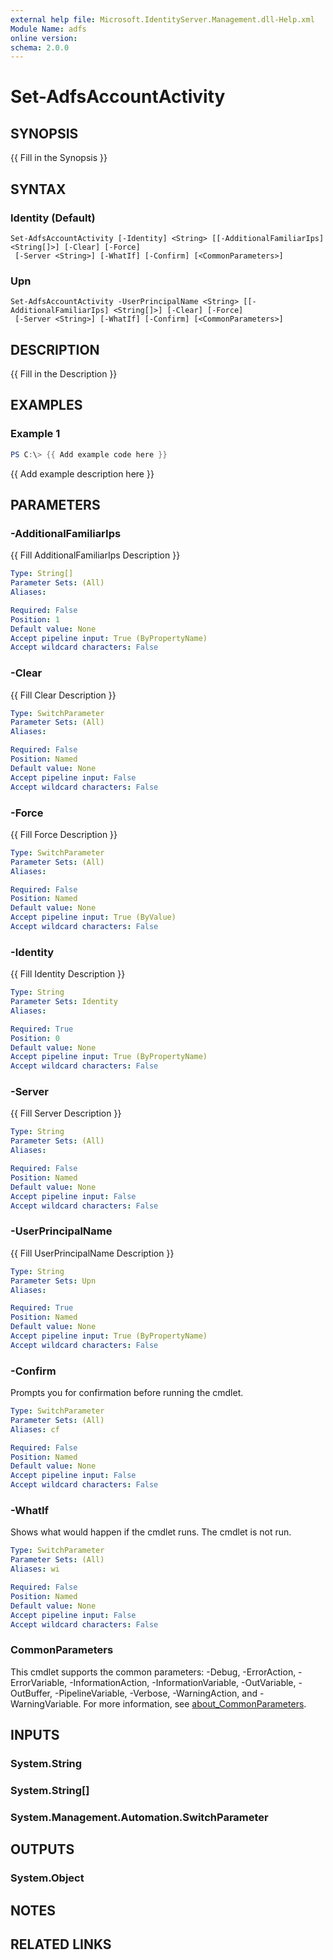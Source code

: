 ```yaml
---
external help file: Microsoft.IdentityServer.Management.dll-Help.xml
Module Name: adfs
online version:
schema: 2.0.0
---
```


# Set-AdfsAccountActivity

## SYNOPSIS
{{ Fill in the Synopsis }}

## SYNTAX

### Identity (Default)
```
Set-AdfsAccountActivity [-Identity] <String> [[-AdditionalFamiliarIps] <String[]>] [-Clear] [-Force]
 [-Server <String>] [-WhatIf] [-Confirm] [<CommonParameters>]
```

### Upn
```
Set-AdfsAccountActivity -UserPrincipalName <String> [[-AdditionalFamiliarIps] <String[]>] [-Clear] [-Force]
 [-Server <String>] [-WhatIf] [-Confirm] [<CommonParameters>]
```

## DESCRIPTION
{{ Fill in the Description }}

## EXAMPLES

### Example 1
```powershell
PS C:\> {{ Add example code here }}
```

{{ Add example description here }}

## PARAMETERS

### -AdditionalFamiliarIps
{{ Fill AdditionalFamiliarIps Description }}

```yaml
Type: String[]
Parameter Sets: (All)
Aliases:

Required: False
Position: 1
Default value: None
Accept pipeline input: True (ByPropertyName)
Accept wildcard characters: False
```

### -Clear
{{ Fill Clear Description }}

```yaml
Type: SwitchParameter
Parameter Sets: (All)
Aliases:

Required: False
Position: Named
Default value: None
Accept pipeline input: False
Accept wildcard characters: False
```

### -Force
{{ Fill Force Description }}

```yaml
Type: SwitchParameter
Parameter Sets: (All)
Aliases:

Required: False
Position: Named
Default value: None
Accept pipeline input: True (ByValue)
Accept wildcard characters: False
```

### -Identity
{{ Fill Identity Description }}

```yaml
Type: String
Parameter Sets: Identity
Aliases:

Required: True
Position: 0
Default value: None
Accept pipeline input: True (ByPropertyName)
Accept wildcard characters: False
```

### -Server
{{ Fill Server Description }}

```yaml
Type: String
Parameter Sets: (All)
Aliases:

Required: False
Position: Named
Default value: None
Accept pipeline input: False
Accept wildcard characters: False
```

### -UserPrincipalName
{{ Fill UserPrincipalName Description }}

```yaml
Type: String
Parameter Sets: Upn
Aliases:

Required: True
Position: Named
Default value: None
Accept pipeline input: True (ByPropertyName)
Accept wildcard characters: False
```

### -Confirm
Prompts you for confirmation before running the cmdlet.

```yaml
Type: SwitchParameter
Parameter Sets: (All)
Aliases: cf

Required: False
Position: Named
Default value: None
Accept pipeline input: False
Accept wildcard characters: False
```

### -WhatIf
Shows what would happen if the cmdlet runs.
The cmdlet is not run.

```yaml
Type: SwitchParameter
Parameter Sets: (All)
Aliases: wi

Required: False
Position: Named
Default value: None
Accept pipeline input: False
Accept wildcard characters: False
```

### CommonParameters
This cmdlet supports the common parameters: -Debug, -ErrorAction, -ErrorVariable, -InformationAction, -InformationVariable, -OutVariable, -OutBuffer, -PipelineVariable, -Verbose, -WarningAction, and -WarningVariable. For more information, see [about_CommonParameters](https://go.microsoft.com/fwlink/?LinkID=113216).

## INPUTS

### System.String

### System.String[]

### System.Management.Automation.SwitchParameter

## OUTPUTS

### System.Object
## NOTES

## RELATED LINKS
